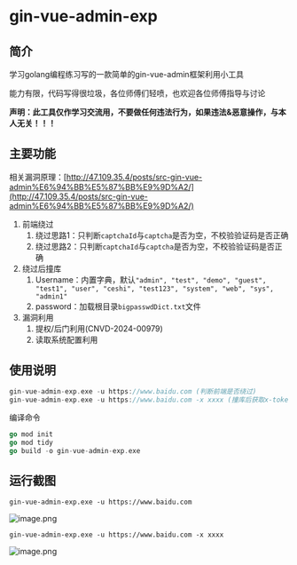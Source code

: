 # gin-vue-admin-exp
## 简介
学习golang编程练习写的一款简单的gin-vue-admin框架利用小工具

能力有限，代码写得很垃圾，各位师傅们轻喷，也欢迎各位师傅指导与讨论

**声明：此工具仅作学习交流用，不要做任何违法行为，如果违法&恶意操作，与本人无关！！！**

## 主要功能
相关漏洞原理：[http://47.109.35.4/posts/src-gin-vue-admin%E6%94%BB%E5%87%BB%E9%9D%A2/](http://47.109.35.4/posts/src-gin-vue-admin%E6%94%BB%E5%87%BB%E9%9D%A2/)

1. 前端绕过
   1. 绕过思路1：只判断`captchaId`与`captcha`是否为空，不校验验证码是否正确
   2. 绕过思路2：只判断`captchaId`与`captcha`是否为空，不校验验证码是否正确
2. 绕过后撞库
   1. Username：内置字典，默认`"admin", "test", "demo", "guest", "test1", "user", "ceshi", "test123", "system", "web", "sys", "admin1"`
   2. password：加载根目录`bigpasswdDict.txt`文件
3. 漏洞利用
   1. 提权/后门利用(CNVD-2024-00979)
   2. 读取系统配置利用
## 使用说明
```go
gin-vue-admin-exp.exe -u https://www.baidu.com (判断前端是否绕过)
gin-vue-admin-exp.exe -u https://www.baidu.com -x xxxx (撞库后获取x-token进行漏洞利用)
```
编译命令
```go
go mod init
go mod tidy
go build -o gin-vue-admin-exp.exe
```
## 运行截图
```
gin-vue-admin-exp.exe -u https://www.baidu.com
```
![image.png](https://cdn.nlark.com/yuque/0/2024/png/29227563/1705476662529-bffba752-f7e0-4db1-977e-86caace9500d.png#averageHue=%231c1c1c&clientId=u7ff73711-4205-4&from=paste&height=333&id=u62eb13b7&originHeight=416&originWidth=1341&originalType=binary&ratio=1.25&rotation=0&showTitle=false&size=67311&status=done&style=none&taskId=ue15461db-f553-4447-b24e-8f147b710b2&title=&width=1072.8)

```
gin-vue-admin-exp.exe -u https://www.baidu.com -x xxxx
```
![image.png](https://cdn.nlark.com/yuque/0/2024/png/29227563/1705476694652-20534861-f57f-4e0f-93e0-129abfc96a97.png#averageHue=%23161616&clientId=u7ff73711-4205-4&from=paste&height=572&id=u91987a6e&originHeight=715&originWidth=1360&originalType=binary&ratio=1.25&rotation=0&showTitle=false&size=72828&status=done&style=none&taskId=u110d563d-0906-4235-8a2b-a60deec5025&title=&width=1088)
